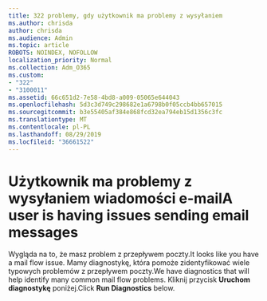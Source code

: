 ```yaml
---
title: 322 problemy, gdy użytkownik ma problemy z wysyłaniem
ms.author: chrisda
author: chrisda
ms.audience: Admin
ms.topic: article
ROBOTS: NOINDEX, NOFOLLOW
localization_priority: Normal
ms.collection: Adm_O365
ms.custom:
- "322"
- "3100011"
ms.assetid: 66c651d2-7e58-4bd8-a009-05065e644043
ms.openlocfilehash: 5d3c3d749c298682e1a6798b0f05ccb4bb657015
ms.sourcegitcommit: b3e55405af384e868fcd32ea794eb15d1356c3fc
ms.translationtype: MT
ms.contentlocale: pl-PL
ms.lasthandoff: 08/29/2019
ms.locfileid: "36661522"
---
```

# <a name="a-user-is-having-issues-sending-email-messages"></a><span data-ttu-id="19ee8-102">Użytkownik ma problemy z wysyłaniem wiadomości e-mail</span><span class="sxs-lookup"><span data-stu-id="19ee8-102">A user is having issues sending email messages</span></span>

<span data-ttu-id="19ee8-103">Wygląda na to, że masz problem z przepływem poczty.</span><span class="sxs-lookup"><span data-stu-id="19ee8-103">It looks like you have a mail flow issue.</span></span> <span data-ttu-id="19ee8-104">Mamy diagnostykę, która pomoże zidentyfikować wiele typowych problemów z przepływem poczty.</span><span class="sxs-lookup"><span data-stu-id="19ee8-104">We have diagnostics that will help identify many common mail flow problems.</span></span> <span data-ttu-id="19ee8-105">Kliknij przycisk **Uruchom diagnostykę** poniżej.</span><span class="sxs-lookup"><span data-stu-id="19ee8-105">Click **Run Diagnostics** below.</span></span>
